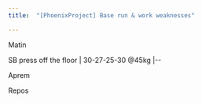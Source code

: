 ```yaml
---
title:  "[PhoenixProject] Base run & work weaknesses"

---
```


Matin 

SB press off the floor | 30-27-25-30 @45kg |--

Aprem

Repos
